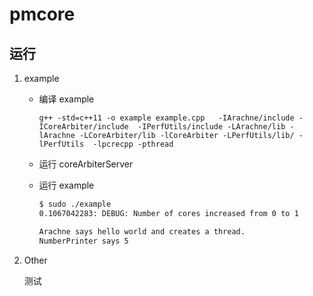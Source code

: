 # pmcore

## 运行

1. example

   - 编译 example

     `g++ -std=c++11 -o example example.cpp   -IArachne/include -ICoreArbiter/include  -IPerfUtils/include -LArachne/lib -lArachne -LCoreArbiter/lib -lCoreArbiter -LPerfUtils/lib/ -lPerfUtils  -lpcrecpp -pthread`

   - 运行 coreArbiterServer

   - 运行 example

     ```bash
     $ sudo ./example 
     0.1067042283: DEBUG: Number of cores increased from 0 to 1

     Arachne says hello world and creates a thread.
     NumberPrinter says 5
     ```

2. Other

   测试
